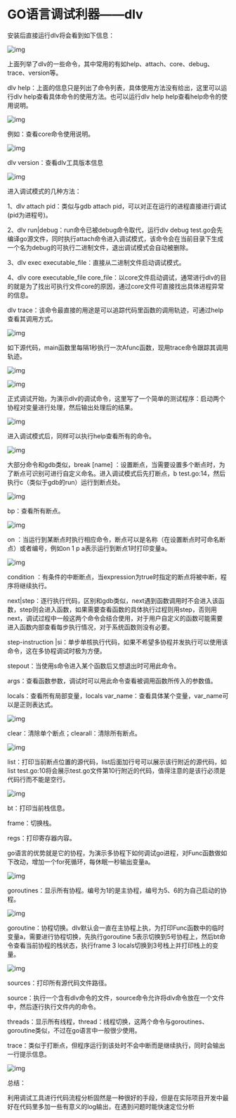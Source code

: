 # GO语言调试利器——dlv



安装后直接运行dlv将会看到如下信息：

![img](https://upload-images.jianshu.io/upload_images/13918138-ffc2c58808e01132?imageMogr2/auto-orient/strip|imageView2/2/w/1080)

上面列举了dlv的一些命令，其中常用的有如help、attach、core、debug、trace、version等。

dlv help：上面的信息只是列出了命令列表，具体使用方法没有给出，这里可以运行dlv help查看具体命令的使用方法。也可以运行dlv help help查看help命令的使用说明。

![img](https://upload-images.jianshu.io/upload_images/13918138-957981b0455ee97c?imageMogr2/auto-orient/strip|imageView2/2/w/1080)

例如：查看core命令使用说明。

![img](https://upload-images.jianshu.io/upload_images/13918138-8264284e1595fbad?imageMogr2/auto-orient/strip|imageView2/2/w/1080)

dlv version：查看dlv工具版本信息

![img](https://upload-images.jianshu.io/upload_images/13918138-c7ce8fbb7c6630c2?imageMogr2/auto-orient/strip|imageView2/2/w/323)

进入调试模式的几种方法：

1、dlv attach pid：类似与gdb attach pid，可以对正在运行的进程直接进行调试(pid为进程号)。

2、dlv run|debug：run命令已被debug命令取代，运行dlv debug test.go会先编译go源文件，同时执行attach命令进入调试模式，该命令会在当前目录下生成一个名为debug的可执行二进制文件，退出调试模式会自动被删除。

3、dlv exec executable_file：直接从二进制文件启动调试模式。

4、dlv core executable_file core_file：以core文件启动调试，通常进行dlv的目的就是为了找出可执行文件core的原因，通过core文件可直接找出具体进程异常的信息。

dlv trace：该命令最直接的用途是可以追踪代码里函数的调用轨迹，可通过help查看其调用方式。

![img](https://upload-images.jianshu.io/upload_images/13918138-70e2e14b23b8f9a8?imageMogr2/auto-orient/strip|imageView2/2/w/944)

如下源代码，main函数里每隔1秒执行一次Afunc函数，现用trace命令跟踪其调用轨迹。

![img](https://upload-images.jianshu.io/upload_images/13918138-d4f985a68cae2dcc?imageMogr2/auto-orient/strip|imageView2/2/w/312)

![img](https://upload-images.jianshu.io/upload_images/13918138-2b087810f553bbb5?imageMogr2/auto-orient/strip|imageView2/2/w/946)

正式调试开始，为演示dlv的调试命令，这里写了一个简单的测试程序：启动两个协程对变量进行处理，然后输出处理后的结果。

![img](https://upload-images.jianshu.io/upload_images/13918138-622dc38f06c55c12?imageMogr2/auto-orient/strip|imageView2/2/w/554)

进入调试模式后，同样可以执行help查看所有的命令。

![img](https://upload-images.jianshu.io/upload_images/13918138-27b06de7a3f86216?imageMogr2/auto-orient/strip|imageView2/2/w/956)

大部分命令和gdb类似，break [name] ：设置断点，当需要设置多个断点时，为了断点可识别可进行自定义命名。进入调试模式后先打断点，b test.go:14，然后执行c（类似于gdb的run）运行到断点处。

![img](https://upload-images.jianshu.io/upload_images/13918138-be25400b53f2805f?imageMogr2/auto-orient/strip|imageView2/2/w/722)

bp：查看所有断点。

![img](https://upload-images.jianshu.io/upload_images/13918138-0e276fe473ed8915?imageMogr2/auto-orient/strip|imageView2/2/w/324)

on   ：当运行到某断点时执行相应命令，断点可以是名称（在设置断点时可命名断点）或者编号，例如on 1 p a表示运行到断点1时打印变量a。

![img](https://upload-images.jianshu.io/upload_images/13918138-7dfefc81e7fb7fe0?imageMogr2/auto-orient/strip|imageView2/2/w/842)

condition  ：有条件的中断断点，当expression为true时指定的断点将被中断，程序将继续执行。

next|step：逐行执行代码，区别和gdb类似，next遇到函数调用时不会进入该函数，step则会进入函数，如果需要查看函数的具体执行过程则用step，否则用next，调试过程中一般这两个命令会结合使用，对于用户自定义的函数可能需要进入函数内部查看每步执行情况，对于系统函数则没有必要。

step-instruction |si：单步单核执行代码，如果不希望多协程并发执行可以使用该命令，这在多协程调试时极为方便。

stepout：当使用s命令进入某个函数后又想退出时可用此命令。

args：查看函数参数，调试时可以用此命令查看被调用函数所传入的参数值。

locals：查看所有局部变量，locals var_name：查看具体某个变量，var_name可以是正则表达式。

![img](https://upload-images.jianshu.io/upload_images/13918138-2f80cdf2ad7fbe7c?imageMogr2/auto-orient/strip|imageView2/2/w/266)

clear：清除单个断点；clearall：清除所有断点。

![img](https://upload-images.jianshu.io/upload_images/13918138-8962c045feb52c40?imageMogr2/auto-orient/strip|imageView2/2/w/343)

list：打印当前断点位置的源代码，list后面加行号可以展示该行附近的源代码，如list test.go:10将会展示test.go文件第10行附近的代码，值得注意的是该行必须是代码行而不能是空行。

![img](https://upload-images.jianshu.io/upload_images/13918138-f11afa8e565ead36?imageMogr2/auto-orient/strip|imageView2/2/w/343)

bt：打印当前栈信息。

frame：切换栈。

regs：打印寄存器内容。

go语言的优势就是它的协程，为演示多协程下如何调试go进程，对Func函数做如下改动，增加一个for死循环，每休眠一秒输出变量a。

![img](https://upload-images.jianshu.io/upload_images/13918138-f5dba477cf7370b4?imageMogr2/auto-orient/strip|imageView2/2/w/1080)

goroutines：显示所有协程。编号为1的是主协程，编号为5、6的为自己启动的协程。

![img](https://upload-images.jianshu.io/upload_images/13918138-3183757d5054e1cb?imageMogr2/auto-orient/strip|imageView2/2/w/332)

goroutine：协程切换。dlv默认会一直在主协程上执，为打印Func函数中的临时变量a，需要进行协程切换，先执行goroutine 5表示切换到5号协程上，然后bt命令查看当前协程的栈状态，执行frame 3 locals切换到3号栈上并打印栈上的变量。

![img](https://upload-images.jianshu.io/upload_images/13918138-4b074b9ab8cdf717?imageMogr2/auto-orient/strip|imageView2/2/w/240)

sources：打印所有源代码文件路径。

source：执行一个含有dlv命令的文件，source命令允许将dlv命令放在一个文件中，然后逐行执行文件内的命令。

threads：显示所有线程，thread：线程切换，这两个命令与goroutines、goroutine类似，不过在go语言中一般很少使用。

trace：类似于打断点，但程序运行到该处时不会中断而是继续执行，同时会输出一行提示信息。

![img](https://upload-images.jianshu.io/upload_images/13918138-526f3084da3079ce?imageMogr2/auto-orient/strip|imageView2/2/w/387)

总结：

利用调试工具进行代码流程分析固然是一种很好的手段，但是在实际项目开发中最好在代码里多加一些有意义的log输出，在遇到问题时能快速定位分析